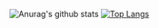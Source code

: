 ![Anurag's github stats](https://github-readme-stats.vercel.app/api?username=eeikee&show_icons=true&theme=gruvbox)
[![Top Langs](https://github-readme-stats.vercel.app/api/top-langs/?username=eeikee&layout=compact&show_icons=true&theme=gruvbox)](https://github.com/eeikee/github-readme-stats)
